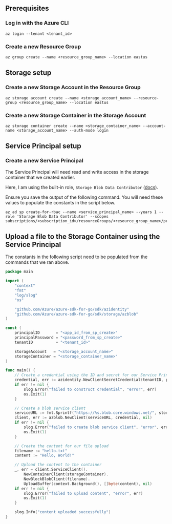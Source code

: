 ## Prerequisites

### Log in with the Azure CLI
```shell
az login --tenant <tenant_id>
```

### Create a new Resource Group
```shell
az group create --name <resource_group_name> --location eastus
```


## Storage setup

### Create a new Storage Account in the Resource Group
```shell
az storage account create --name <storage_account_name> --resource-group <resource_group_name> --location eastus
```

### Create a new Storage Container in the Storage Account
```shell
az storage container create --name <storage_container_name> --account-name <storage_account_name> --auth-mode login
```

## Service Principal setup
### Create a new Service Principal
The Service Principal will need read and write access in the storage container that we created earlier.

Here, I am using the built-in role, `Storage Blob Data Contributor` ([docs](https://learn.microsoft.com/en-us/azure/role-based-access-control/built-in-roles#storage)).

Ensure you save the output of the following command. You will need these values to populate the constants in the script below.
```shell
az ad sp create-for-rbac --name <service_principal_name> --years 1 --role 'Storage Blob Data Contributor' --scopes subscriptions/<subscription_id>/resourceGroups/<resource_group_name>/providers/Microsoft.Storage/storageAccounts/<storage_account_name>/blobServices/default/containers/<storage_container_name>
```

## Upload a file to the Storage Container using the Service Principal
The constants in the following script need to be populated from the commands that we ran above.

```go
package main

import (
	"context"
	"fmt"
	"log/slog"
	"os"

	"github.com/Azure/azure-sdk-for-go/sdk/azidentity"
	"github.com/Azure/azure-sdk-for-go/sdk/storage/azblob"
)

const (
	principalID       = "<app_id_from_sp_create>"
	principalPassword = "<password_from_sp_create>"
	tenantID          = "<tenant_id>"

	storageAccount   = "<storage_account_name>"
	storageContainer = "<storage_container_name>"
)

func main() {
	// Create a credential using the ID and secret for our Service Principal
	credential, err := azidentity.NewClientSecretCredential(tenantID, principalID, principalPassword, nil)
	if err != nil {
		slog.Error("failed to construct credential", "error", err)
		os.Exit(1)
	}

	// Create a blob service client
	serviceURL := fmt.Sprintf("https://%s.blob.core.windows.net/", storageAccount)
	client, err := azblob.NewClient(serviceURL, credential, nil)
	if err != nil {
		slog.Error("failed to create blob service client", "error", err)
		os.Exit(1)
	}

	// Create the content for our file upload
	filename := "hello.txt"
	content := "Hello, World!"

	// Upload the content to the container
	_, err = client.ServiceClient().
		NewContainerClient(storageContainer).
		NewBlockBlobClient(filename).
		UploadBuffer(context.Background(), []byte(content), nil)
	if err != nil {
		slog.Error("failed to upload content", "error", err)
		os.Exit(1)
	}

	slog.Info("content uploaded successfully")
}
```